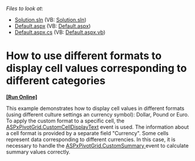 <!-- default file list -->
*Files to look at*:

* [Solution.sln](./CS/Solution.sln) (VB: [Solution.sln](./VB/Solution.sln))
* [Default.aspx](./CS/WebSite/Default.aspx) (VB: [Default.aspx](./VB/WebSite/Default.aspx))
* [Default.aspx.cs](./CS/WebSite/Default.aspx.cs) (VB: [Default.aspx.vb](./VB/WebSite/Default.aspx.vb))
<!-- default file list end -->
# How to use different formats to display cell values corresponding to different categories
<!-- run online -->
**[[Run Online]](https://codecentral.devexpress.com/e3200/)**
<!-- run online end -->


<p>This example demonstrates how to display cell values in different formats (using different culture settings an currency symbol): Dollar, Pound or Euro. To apply the custom format to a specific cell, the <a href="http://documentation.devexpress.com/#AspNet/DevExpressWebASPxPivotGridASPxPivotGrid_CustomCellDisplayTexttopic"><u>ASPxPivotGrid.CustomCellDisplayText</u></a> event is used. The information about a cell format is provided by a separate field "Currency". Some cells represent data corresponding to different currencies. In this case, it is necessary to handle the <a href="http://documentation.devexpress.com/#AspNet/DevExpressWebASPxPivotGridASPxPivotGrid_CustomSummarytopic"><u>ASPxPivotGrid.CustomSummary </u></a>event to calculate summary values correctly.</p>

<br/>


